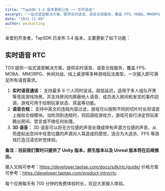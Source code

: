 ```yaml
---
title: "TapSDK 3.4 版本更新公告 —— 实时语音"
excerpt: "一站式语音解决方案，提供实时语音、语音合规服务，覆盖 FPS、MOBA、MMORPG、休闲对战、线上桌游等多种游戏玩法类型，一次接入即可满足所有语音需求。"
date: "2021-11-09"
author: weikailing
---
```


亲爱的开发者，TapSDK 已发布 3.4 版本，主要更新了如下功能：

## 实时语音 RTC

TDS 提供一站式语音解决方案，提供实时语音、语音合规服务，覆盖 FPS、MOBA、MMORPG、休闲对战、线上桌游等多种游戏玩法类型，一次接入即可满足所有语音需求。

1. **实时语音通话：** 支持最多 6 个人同时说话，超低延迟，适用于多人组队开黑等竞技游戏场景。并支持房间内屏蔽他人语音、成员进入房间和发言的事件回调，游戏可用于绘制玩家状态、耳返等功能。
2. **语音合规：** 支持中英文的违规内容过滤，游戏可以按照不同的切片时长将语音上报给合规模块。当检测到违规时，将回调给游戏方，游戏可自行决定将玩家踢出房间、禁言或不做任何处理。
3. **3D 语音：** 3D 语音可以将无方位感的声音处理成带有声源方位感的声音，从而虚拟出空间中任意位置的声源对人耳造成的感觉，适合为大逃杀、FPS 等游戏打造沉浸式听觉体验。

**备注：目前我们暂时只提供了 Unity 版本，原生版本以及 Unreal 版本将在后续推出。**

接入文档可参考：https://developer.taptap.com/docs/sdk/rtc/guide/
价格方案可参考：https://developer.taptap.com/product-intro/rtc

每个应用每天有 700 分钟的免费体验时长，欢迎大家接入体验。
